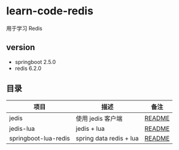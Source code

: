 # learn-code-redis
用于学习 Redis

## version
- springboot 2.5.0
- redis 6.2.0




## 目录

|项目|描述|备注|
| --- | --- | --- |
| jedis| 使用 jedis 客户端 |  [README](jedis/README.md)|
| jedis-lua | jedis + lua | [README](jedis-lua/README.md)|
| springboot-lua-redis | spring data redis + lua | [README](./springboot-lua/README.md)|

